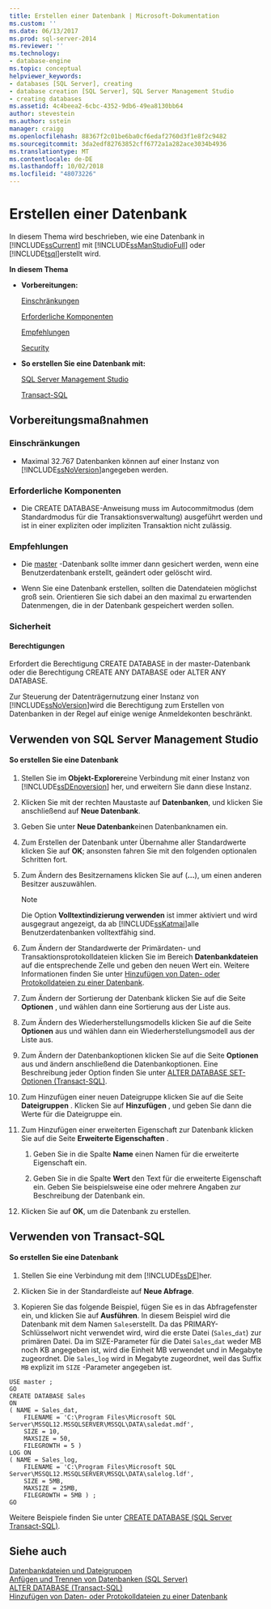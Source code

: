 ```yaml
---
title: Erstellen einer Datenbank | Microsoft-Dokumentation
ms.custom: ''
ms.date: 06/13/2017
ms.prod: sql-server-2014
ms.reviewer: ''
ms.technology:
- database-engine
ms.topic: conceptual
helpviewer_keywords:
- databases [SQL Server], creating
- database creation [SQL Server], SQL Server Management Studio
- creating databases
ms.assetid: 4c4beea2-6cbc-4352-9db6-49ea8130bb64
author: stevestein
ms.author: sstein
manager: craigg
ms.openlocfilehash: 88367f2c01be6ba0cf6edaf2760d3f1e8f2c9482
ms.sourcegitcommit: 3da2edf82763852cff6772a1a282ace3034b4936
ms.translationtype: MT
ms.contentlocale: de-DE
ms.lasthandoff: 10/02/2018
ms.locfileid: "48073226"
---
```

# <a name="create-a-database"></a>Erstellen einer Datenbank
  In diesem Thema wird beschrieben, wie eine Datenbank in [!INCLUDE[ssCurrent](../../includes/sscurrent-md.md)] mit [!INCLUDE[ssManStudioFull](../../includes/ssmanstudiofull-md.md)] oder [!INCLUDE[tsql](../../includes/tsql-md.md)]erstellt wird.  
  
 **In diesem Thema**  
  
-   **Vorbereitungen:**  
  
     [Einschränkungen](#Restrictions)  
  
     [Erforderliche Komponenten](#Prerequisites)  
  
     [Empfehlungen](#Recommendations)  
  
     [Security](#Security)  
  
-   **So erstellen Sie eine Datenbank mit:**  
  
     [SQL Server Management Studio](#SSMSProcedure)  
  
     [Transact-SQL](#TsqlProcedure)  
  
##  <a name="BeforeYouBegin"></a> Vorbereitungsmaßnahmen  
  
###  <a name="Restrictions"></a> Einschränkungen  
  
-   Maximal 32.767 Datenbanken können auf einer Instanz von [!INCLUDE[ssNoVersion](../../includes/ssnoversion-md.md)]angegeben werden.  
  
###  <a name="Prerequisites"></a> Erforderliche Komponenten  
  
-   Die CREATE DATABASE-Anweisung muss im Autocommitmodus (dem Standardmodus für die Transaktionsverwaltung) ausgeführt werden und ist in einer expliziten oder impliziten Transaktion nicht zulässig.  
  
###  <a name="Recommendations"></a> Empfehlungen  
  
-   Die [master](master-database.md) -Datenbank sollte immer dann gesichert werden, wenn eine Benutzerdatenbank erstellt, geändert oder gelöscht wird.  
  
-   Wenn Sie eine Datenbank erstellen, sollten die Datendateien möglichst groß sein. Orientieren Sie sich dabei an den maximal zu erwartenden Datenmengen, die in der Datenbank gespeichert werden sollen.  
  
###  <a name="Security"></a> Sicherheit  
  
####  <a name="Permissions"></a> Berechtigungen  
 Erfordert die Berechtigung CREATE DATABASE in der master-Datenbank oder die Berechtigung CREATE ANY DATABASE oder ALTER ANY DATABASE.  
  
 Zur Steuerung der Datenträgernutzung einer Instanz von [!INCLUDE[ssNoVersion](../../includes/ssnoversion-md.md)]wird die Berechtigung zum Erstellen von Datenbanken in der Regel auf einige wenige Anmeldekonten beschränkt.  
  
##  <a name="SSMSProcedure"></a> Verwenden von SQL Server Management Studio  
  
#### <a name="to-create-a-database"></a>So erstellen Sie eine Datenbank  
  
1.  Stellen Sie im **Objekt-Explorer**eine Verbindung mit einer Instanz von [!INCLUDE[ssDEnoversion](../../includes/ssdenoversion-md.md)] her, und erweitern Sie dann diese Instanz.  
  
2.  Klicken Sie mit der rechten Maustaste auf **Datenbanken**, und klicken Sie anschließend auf **Neue Datenbank**.  
  
3.  Geben Sie unter **Neue Datenbank**einen Datenbanknamen ein.  
  
4.  Zum Erstellen der Datenbank unter Übernahme aller Standardwerte klicken Sie auf **OK**; ansonsten fahren Sie mit den folgenden optionalen Schritten fort.  
  
5.  Zum Ändern des Besitzernamens klicken Sie auf (**…**), um einen anderen Besitzer auszuwählen.  
  
    > [!NOTE]  
    >  Die Option **Volltextindizierung verwenden** ist immer aktiviert und wird ausgegraut angezeigt, da ab [!INCLUDE[ssKatmai](../../includes/sskatmai-md.md)]alle Benutzerdatenbanken volltextfähig sind.  
  
6.  Zum Ändern der Standardwerte der Primärdaten- und Transaktionsprotokolldateien klicken Sie im Bereich **Datenbankdateien** auf die entsprechende Zelle und geben den neuen Wert ein. Weitere Informationen finden Sie unter [Hinzufügen von Daten- oder Protokolldateien zu einer Datenbank](add-data-or-log-files-to-a-database.md).  
  
7.  Zum Ändern der Sortierung der Datenbank klicken Sie auf die Seite **Optionen** , und wählen dann eine Sortierung aus der Liste aus.  
  
8.  Zum Ändern des Wiederherstellungsmodells klicken Sie auf die Seite **Optionen** aus und wählen dann ein Wiederherstellungsmodell aus der Liste aus.  
  
9. Zum Ändern der Datenbankoptionen klicken Sie auf die Seite **Optionen** aus und ändern anschließend die Datenbankoptionen. Eine Beschreibung jeder Option finden Sie unter [ALTER DATABASE SET-Optionen &#40;Transact-SQL&#41;](/sql/t-sql/statements/alter-database-transact-sql-set-options).  
  
10. Zum Hinzufügen einer neuen Dateigruppe klicken Sie auf die Seite **Dateigruppen** . Klicken Sie auf **Hinzufügen** , und geben Sie dann die Werte für die Dateigruppe ein.  
  
11. Zum Hinzufügen einer erweiterten Eigenschaft zur Datenbank klicken Sie auf die Seite **Erweiterte Eigenschaften** .  
  
    1.  Geben Sie in die Spalte **Name** einen Namen für die erweiterte Eigenschaft ein.  
  
    2.  Geben Sie in die Spalte **Wert** den Text für die erweiterte Eigenschaft ein. Geben Sie beispielsweise eine oder mehrere Angaben zur Beschreibung der Datenbank ein.  
  
12. Klicken Sie auf **OK**, um die Datenbank zu erstellen.  
  
##  <a name="TsqlProcedure"></a> Verwenden von Transact-SQL  
  
#### <a name="to-create-a-database"></a>So erstellen Sie eine Datenbank  
  
1.  Stellen Sie eine Verbindung mit dem [!INCLUDE[ssDE](../../includes/ssde-md.md)]her.  
  
2.  Klicken Sie in der Standardleiste auf **Neue Abfrage**.  
  
3.  Kopieren Sie das folgende Beispiel, fügen Sie es in das Abfragefenster ein, und klicken Sie auf **Ausführen**. In diesem Beispiel wird die Datenbank mit dem Namen `Sales`erstellt. Da das PRIMARY-Schlüsselwort nicht verwendet wird, wird die erste Datei (`Sales`_`dat`) zur primären Datei. Da im SIZE-Parameter für die Datei `Sales`\_`dat` weder MB noch KB angegeben ist, wird die Einheit MB verwendet und in Megabyte zugeordnet. Die `Sales`\_`log` wird in Megabyte zugeordnet, weil das Suffix `MB` explizit im `SIZE` -Parameter angegeben ist.  
  
```tsql  
USE master ;  
GO  
CREATE DATABASE Sales  
ON   
( NAME = Sales_dat,  
    FILENAME = 'C:\Program Files\Microsoft SQL Server\MSSQL12.MSSQLSERVER\MSSQL\DATA\saledat.mdf',  
    SIZE = 10,  
    MAXSIZE = 50,  
    FILEGROWTH = 5 )  
LOG ON  
( NAME = Sales_log,  
    FILENAME = 'C:\Program Files\Microsoft SQL Server\MSSQL12.MSSQLSERVER\MSSQL\DATA\salelog.ldf',  
    SIZE = 5MB,  
    MAXSIZE = 25MB,  
    FILEGROWTH = 5MB ) ;  
GO  
```  
  
 Weitere Beispiele finden Sie unter [CREATE DATABASE &#40;SQL Server Transact-SQL&#41;](/sql/t-sql/statements/create-database-sql-server-transact-sql).  
  
## <a name="see-also"></a>Siehe auch  
 [Datenbankdateien und Dateigruppen](database-files-and-filegroups.md)   
 [Anfügen und Trennen von Datenbanken &#40;SQL Server&#41;](database-detach-and-attach-sql-server.md)   
 [ALTER DATABASE &#40;Transact-SQL&#41;](/sql/t-sql/statements/alter-database-transact-sql)   
 [Hinzufügen von Daten- oder Protokolldateien zu einer Datenbank](add-data-or-log-files-to-a-database.md)  
  
  
